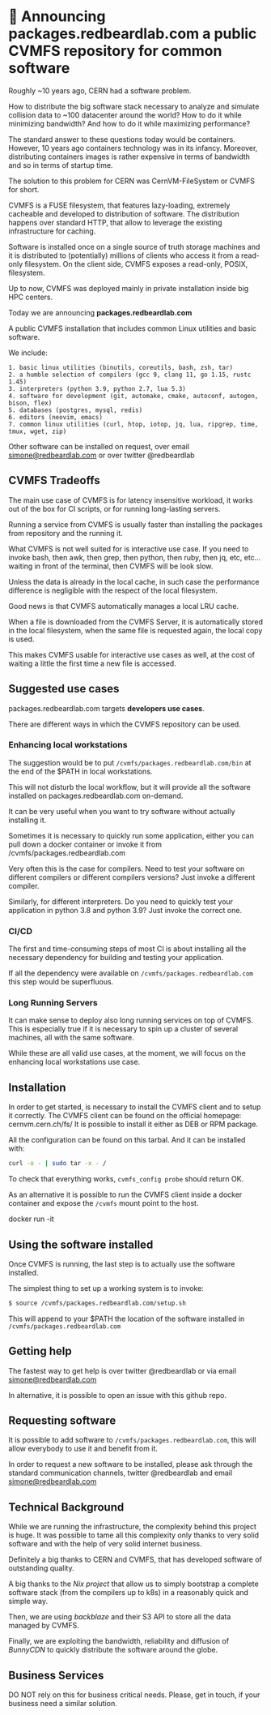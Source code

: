 
# 🚀 Announcing packages.redbeardlab.com a public CVMFS repository for common software

Roughly ~10 years ago, CERN had a software problem.

How to distribute the big software stack necessary to analyze and simulate collision data to ~100 datacenter around the world? How to do it while minimizing bandwidth? And how to do it while maximizing performance?

The standard answer to these questions today would be containers. However, 10 years ago containers technology was in its infancy. Moreover, distributing containers images is rather expensive in terms of bandwidth and so in terms of startup time.

The solution to this problem for CERN was CernVM-FileSystem or CVMFS for short.

CVMFS is a FUSE filesystem, that features lazy-loading, extremely cacheable and developed to distribution of software. The distribution happens over standard HTTP, that allow to leverage the existing infrastructure for caching.

Software is installed once on a single source of truth storage machines and it is distributed to (potentially) millions of clients who access it from a read-only filesystem.
On the client side, CVMFS exposes a read-only, POSIX, filesystem.

Up to now, CVMFS was deployed mainly in private installation inside big HPC centers.

Today we are announcing **packages.redbeardlab.com**

A public CVMFS installation that includes common Linux utilities and basic software.

We include:

    1. basic linux utilities (binutils, coreutils, bash, zsh, tar)
    2. a humble selection of compilers (gcc 9, clang 11, go 1.15, rustc 1.45)
    3. interpreters (python 3.9, python 2.7, lua 5.3)
    4. software for development (git, automake, cmake, autoconf, autogen, bison, flex) 
    5. databases (postgres, mysql, redis)
    6. editors (neovim, emacs)
    7. common linux utilities (curl, htop, iotop, jq, lua, ripgrep, time, tmux, wget, zip)


Other software can be installed on request, over email simone@redbeardlab.com or over twitter @redbeardlab

## CVMFS Tradeoffs

The main use case of CVMFS is for latency insensitive workload, it works out of the box for CI scripts, or for running long-lasting servers.

Running a service from CVMFS is usually faster than installing the packages from repository and the running it.

What CVMFS is not well suited for is interactive use case. If you need to invoke bash, then awk, then grep, then python, then ruby, then jq, etc, etc... waiting in front of the terminal, then CVMFS will be look slow.

Unless the data is already in the local cache, in such case the performance difference is negligible with the respect of  the local filesystem.

Good news is that CVMFS automatically manages a local LRU cache.

When a file is downloaded from the CVMFS Server, it is automatically stored in the local filesystem, when the same file is requested again, the local copy is used. 

This makes CVMFS usable for interactive use cases as well, at the cost of waiting a little the first time a new file is accessed.

## Suggested use cases

packages.redbeardlab.com targets **developers use cases**.

There are different ways in which the CVMFS repository can be used.

### Enhancing local workstations

The suggestion would be to put `/cvmfs/packages.redbeardlab.com/bin` at the end of the $PATH in local workstations.

This will not disturb the local workflow, but it will provide all the software installed on packages.redbeardlab.com on-demand.

It can be very useful when you want to try software without actually installing it.

Sometimes it is necessary to quickly run some application, either you can pull down a docker container or invoke it from /cvmfs/packages.redbeardlab.com

Very often this is the case for compilers. Need to test your software on different compilers or different compilers versions? Just invoke a different compiler.

Similarly, for different interpreters. Do you need to quickly test your application in python 3.8 and python 3.9? Just invoke the correct one.

### CI/CD

The first and time-consuming steps of most CI is about installing all the necessary dependency for building and testing your application.

If all the dependency were available on `/cvmfs/packages.redbeardlab.com` this step would be superfluous.

### Long Running Servers

It can make sense to deploy also long running services on top of CVMFS. This is especially true if it is necessary to spin up a cluster of several machines, all with the same software.

While these are all valid use cases, at the moment, we will focus on the enhancing local workstations use case.

## Installation

In order to get started, is necessary to install the CVMFS client and to setup it correctly.
The CVMFS client can be found on the official homepage: cernvm.cern.ch/fs/ 
It is possible to install it either as DEB or RPM package.

All the configuration can be found on this tarbal. And it can be installed with:

```bash
curl -o - | sudo tar -x - /
```

To check that everything works, `cvmfs_config probe` should return OK.

As an alternative it is possible to run the CVMFS client inside a docker container and expose the `/cvmfs` mount point to the host.

docker run -it


## Using the software installed

Once CVMFS is running, the last step is to actually use the software installed.

The simplest thing to set up a working system is to invoke:

```bash
$ source /cvmfs/packages.redbeardlab.com/setup.sh
```

This will append to your $PATH the location of the software installed in `/cvmfs/packages.redbeardlab.com`

## Getting help

The fastest way to get help is over twitter @redbeardlab or via email simone@redbeardlab.com

In alternative, it is possible to open an issue with this github repo. 

## Requesting software

It is possible to add software to `/cvmfs/packages.redbeardlab.com`, this will allow everybody to use it and benefit from it.

In order to request a new software to be installed, please ask through the standard communication channels, twitter @redbeardlab and email simone@redbeardlab.com 

## Technical Background

While we are running the infrastructure, the complexity behind this project is huge. It was possible to tame all this complexity only thanks to very solid software and with the help of very solid internet business.

Definitely a big thanks to CERN and CVMFS, that has developed software of outstanding quality.

A big thanks to the *Nix project* that allow us to simply bootstrap a complete software stack (from the compilers up to k8s) in a reasonably quick and simple way.

Then, we are using *backblaze* and their S3 API to store all the data managed by CVMFS.

Finally, we are exploiting the bandwidth, reliability and diffusion of *BunnyCDN* to quickly distribute the software around the globe.

## Business Services

DO NOT rely on this for business critical needs. Please, get in touch, if your business need a similar solution.

[tw]: https://twitter.com/redbeardlab
